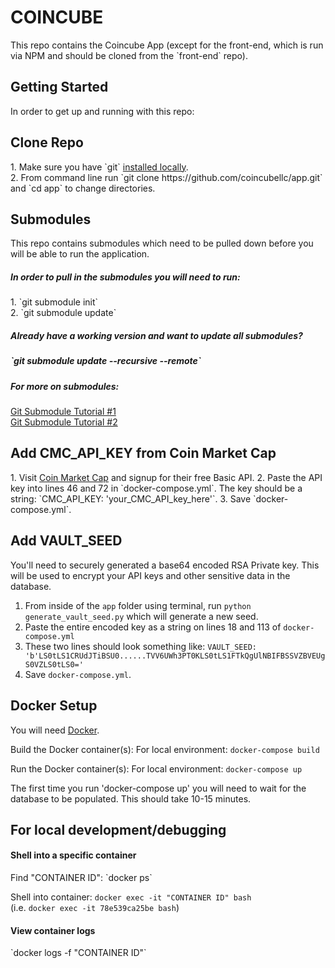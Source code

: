 <h1>COINCUBE</h1>
This repo contains the Coincube App (except for the front-end, which is run via NPM and should be cloned from the `front-end` repo).

<h2>Getting Started</h2>
In order to get up and running with this repo:

<h2>Clone Repo</h2>
1. Make sure you have `git` <a href="https://git-scm.com/book/en/v2/Getting-Started-Installing-Git">installed locally</a>.<br>
2. From command line run `git clone https://github.com/coincubellc/app.git` and `cd app` to change directories.

<h2>Submodules</h2>
This repo contains submodules which need to be pulled down before you will be able to run the application.<br>

<h5>In order to pull in the submodules you will need to run:</h5>
1. `git submodule init`<br>
2. `git submodule update`<br>

<h5>Already have a working version and want to update all submodules?<h5>
`git submodule update --recursive --remote`<br>

<h5>For more on submodules:</h5>
<a href="https://git-scm.com/book/en/v2/Git-Tools-Submodules">Git Submodule Tutorial #1</a><br>
<a href="https://git.wiki.kernel.org/index.php/GitSubmoduleTutorial">Git Submodule Tutorial #2</a>

<h2>Add CMC_API_KEY from Coin Market Cap</h2>
1. Visit <a href="https://pro.coinmarketcap.com/signup/">Coin Market Cap</a> and signup for their free Basic API. 
2. Paste the API key into lines 46 and 72 in `docker-compose.yml`. The key should be a string: `CMC_API_KEY: 'your_CMC_API_key_here'`.
3. Save `docker-compose.yml`.

<h2>Add VAULT_SEED</h2>
<p>You'll need to securely generated a base64 encoded RSA Private key. This will be used to encrypt your API keys and other sensitive data in the database.
</p>

1. From inside of the `app` folder using terminal, run `python generate_vault_seed.py` which will generate a new seed.
2. Paste the entire encoded key as a string on lines 18 and 113 of `docker-compose.yml`
3. These two lines should look something like: `VAULT_SEED: 'b'LS0tLS1CRUdJTiBSU0......TVV6UWh3PT0KLS0tLS1FTkQgUlNBIFBSSVZBVEUgS0VZLS0tLS0='`
4. Save `docker-compose.yml`.

<h2>Docker Setup</h2>
You will need <a href="https://docker.com" target="_blank">Docker</a>.

Build the Docker container(s):
For local environment: `docker-compose build`<br>

Run the Docker container(s):
For local environment: `docker-compose up`<br>

The first time you run 'docker-compose up' you will need to wait for the database to be populated. This should take 10-15 minutes.


<h2>For local development/debugging</h2>
<h4>Shell into a specific container</h4>
Find "CONTAINER ID": `docker ps`<br>

Shell into container: `docker exec -it "CONTAINER ID" bash`<br>
(i.e. `docker exec -it 78e539ca25be bash`)

<h4>View container logs</h4>
`docker logs -f "CONTAINER ID"`